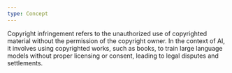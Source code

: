 ```yaml
---
type: Concept
---
```


Copyright infringement refers to the unauthorized use of copyrighted material without the permission of the copyright owner. In the context of AI, it involves using copyrighted works, such as books, to train large language models without proper licensing or consent, leading to legal disputes and settlements.